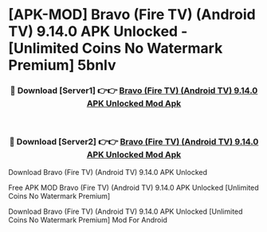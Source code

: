 # [APK-MOD] Bravo (Fire TV) (Android TV) 9.14.0 APK Unlocked - [Unlimited Coins No Watermark Premium] 5bnlv



<div align="center">
<h3>🔴 Download [Server1] 👉👉 <a href="https://momento.my/?title=Bravo_(Fire_TV)_(Android_TV)_9.14.0_APK_Unlocked">Bravo (Fire TV) (Android TV) 9.14.0 APK Unlocked Mod Apk</a></h3><br>

<h3>🔴 Download [Server2] 👉👉 <a href="https://momento.my/?title=Bravo_(Fire_TV)_(Android_TV)_9.14.0_APK_Unlocked">Bravo (Fire TV) (Android TV) 9.14.0 APK Unlocked Mod Apk</a></h3>
</div>



Download Bravo (Fire TV) (Android TV) 9.14.0 APK Unlocked 

Free APK MOD Bravo (Fire TV) (Android TV) 9.14.0 APK Unlocked [Unlimited Coins No Watermark Premium]

Download Bravo (Fire TV) (Android TV) 9.14.0 APK Unlocked [Unlimited Coins No Watermark Premium] Mod For Android
